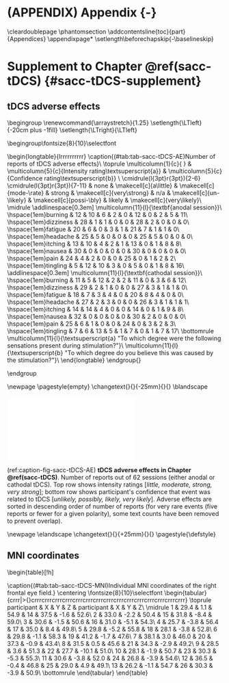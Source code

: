 

# (APPENDIX) Appendix {-}
\cleardoublepage
\phantomsection
\addcontentsline{toc}{part}{Appendices}
\appendixpage*
\setlength\beforechapskip{-\baselineskip}


# Supplement to Chapter \@ref(sacc-tDCS) {#sacc-tDCS-supplement}


## tDCS adverse effects





\begingroup
\renewcommand{\arraystretch}{1.25}
\setlength{\LTleft}{-20cm plus -1fill}
\setlength{\LTright}{\LTleft}

\begingroup\fontsize{8}{10}\selectfont

\begin{longtable}{lrrrrrrrrrr}
\caption{(\#tab:tab-sacc-tDCS-AE)Number of reports of tDCS adverse effects}\\
\toprule
\multicolumn{1}{c}{ } & \multicolumn{5}{c}{Intensity rating\textsuperscript{a}} & \multicolumn{5}{c}{Confidence rating\textsuperscript{b}} \\
\cmidrule(l{3pt}r{3pt}){2-6} \cmidrule(l{3pt}r{3pt}){7-11}
  & none & \makecell[c]{a\\little} & \makecell[c]{mode-\\rate} & strong & \makecell[c]{very\\strong} & n/a & \makecell[c]{un-\\likely} & \makecell[c]{possi-\\bly} & likely & \makecell[c]{very\\likely}\\
\midrule
\addlinespace[0.3em]
\multicolumn{11}{l}{\textbf{anodal session}}\\
\hspace{1em}burning & 12 & 10 & 6 & 2 & 0 & 12 & 0 & 2 & 5 & 11\\
\hspace{1em}dizziness & 28 & 1 & 1 & 0 & 0 & 28 & 2 & 0 & 0 & 0\\
\hspace{1em}fatigue & 20 & 6 & 0 & 3 & 1 & 21 & 7 & 1 & 1 & 0\\
\hspace{1em}headache & 25 & 5 & 0 & 0 & 0 & 25 & 5 & 0 & 0 & 0\\
\hspace{1em}itching & 13 & 10 & 4 & 2 & 1 & 13 & 0 & 1 & 8 & 8\\
\hspace{1em}nausea & 30 & 0 & 0 & 0 & 0 & 30 & 0 & 0 & 0 & 0\\
\hspace{1em}pain & 24 & 4 & 2 & 0 & 0 & 25 & 0 & 1 & 2 & 2\\
\hspace{1em}tingling & 5 & 12 & 10 & 3 & 0 & 5 & 0 & 1 & 8 & 16\\
\addlinespace[0.3em]
\multicolumn{11}{l}{\textbf{cathodal session}}\\
\hspace{1em}burning & 11 & 5 & 12 & 2 & 2 & 11 & 0 & 3 & 6 & 12\\
\hspace{1em}dizziness & 29 & 2 & 1 & 0 & 0 & 27 & 3 & 1 & 1 & 0\\
\hspace{1em}fatigue & 18 & 7 & 3 & 4 & 0 & 20 & 8 & 4 & 0 & 0\\
\hspace{1em}headache & 27 & 2 & 3 & 0 & 0 & 26 & 3 & 1 & 1 & 1\\
\hspace{1em}itching & 14 & 14 & 4 & 0 & 0 & 14 & 0 & 1 & 9 & 8\\
\hspace{1em}nausea & 32 & 0 & 0 & 0 & 0 & 30 & 2 & 0 & 0 & 0\\
\hspace{1em}pain & 25 & 6 & 1 & 0 & 0 & 24 & 0 & 3 & 2 & 3\\
\hspace{1em}tingling & 7 & 6 & 13 & 5 & 1 & 7 & 0 & 1 & 7 & 17\\
\bottomrule
\multicolumn{11}{l}{\textsuperscript{a} "To which degree were the following sensations present during stimulation?"}\\
\multicolumn{11}{l}{\textsuperscript{b} "To which degree do you believe this was caused by the stimulation?"}\\
\end{longtable}
\endgroup{}

\endgroup

\newpage
\pagestyle{empty}
\changetext{}{}{-25mm}{}{}
\blandscape

![(\#fig:fig-sacc-tDCS-AE)(ref:caption-fig-sacc-tDCS-AE)](sacc_tDCS_files/figures/figure_S1_AE.pdf) 

(ref:caption-fig-sacc-tDCS-AE) __tDCS adverse effects in Chapter \@ref(sacc-tDCS)__. Number of reports out of 62 sessions (either anodal or cathodal tDCS). Top row shows intensity ratings [_little, moderate, strong, very strong_]; bottom row shows participant's confidence that event was related to tDCS [_unlikely, possibly, likely, very likely_]. Adverse effects are sorted in descending order of number of reports (for very rare events (five reports or fewer for a given polarity), some text counts have been removed to prevent overlap).

\newpage
\elandscape
\changetext{}{}{+25mm}{}{}
\pagestyle{\defstyle}

## MNI coordinates

\begin{table}[!h]

\caption{(\#tab:tab-sacc-tDCS-MNI)Individual MNI coordinates of the right frontal eye field.}
\centering
\fontsize{8}{10}\selectfont
\begin{tabular}{crrr|>{}crrrcrrrcrrrcrrrcrrrcrrrcrrrcrrrcrrrcrrrcrrrcrrrcrrrcrrrcrrr}
\toprule
participant & X & Y & Z & participant & X & Y & Z\\
\midrule
1 & 29.4 & 1.1 & 54.9 & 14 & 37.5 & -1.6 & 52.6\\
2 & 33.0 & -2.2 & 50.4 & 15 & 31.8 & -8.4 & 59.0\\
3 & 30.6 & -1.5 & 50.6 & 16 & 31.0 & -5.1 & 54.3\\
4 & 25.7 & -3.8 & 56.4 & 17 & 35.0 & 8.4 & 49.8\\
5 & 29.8 & -5.2 & 55.8 & 18 & 28.1 & -3.8 & 52.8\\
6 & 29.8 & -1.1 & 58.3 & 19 & 41.2 & -1.7 & 47.6\\
7 & 38.1 & 3.0 & 46.0 & 20 & 37.3 & -0.9 & 43.4\\
8 & 31.5 & 0.5 & 45.6 & 21 & 34.3 & -2.9 & 49.2\\
9 & 28.5 & 3.6 & 51.3 & 22 & 27.7 & -10.1 & 51.0\\
10 & 28.1 & -1.9 & 50.7 & 23 & 30.3 & -5.3 & 55.3\\
11 & 30.6 & -3.8 & 52.0 & 24 & 26.8 & -3.9 & 54.6\\
12 & 36.5 & -0.4 & 46.8 & 25 & 29.0 & 4.9 & 49.1\\
13 & 26.2 & -1.1 & 54.7 & 26 & 30.3 & -3.9 & 50.9\\
\bottomrule
\end{tabular}
\end{table}
